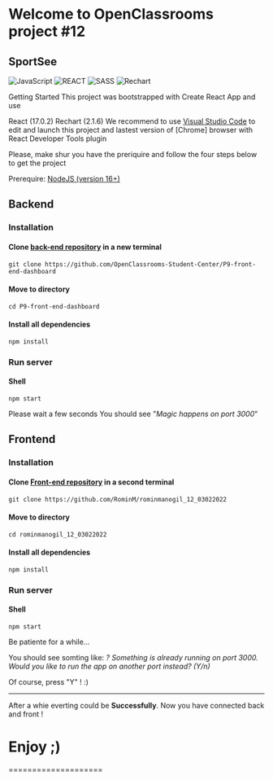 # Welcome to OpenClassrooms project #12

## SportSee
![JavaScript](https://img.shields.io/badge/Language-JS-yellow) ![REACT](https://img.shields.io/badge/Framework-React-blue) ![SASS](https://img.shields.io/badge/Style-SASS-ff69b4) ![Rechart](https://img.shields.io/badge/Graph-Rechart-red)

Getting Started
This project was bootstrapped with Create React App and use

React (17.0.2)
Rechart (2.1.6)
We recommend to use [Visual Studio Code](https://code.visualstudio.com/) to edit and launch this project and lastest version of [Chrome] browser with React Developer Tools plugin

Please, make shur you have the preriquire and follow the four steps below to get the project

Prerequire:
[NodeJS (version 16+)](https://nodejs.org/en/download/)

##
## Backend
### Installation
#### Clone [back-end repository](https://github.com/OpenClassrooms-Student-Center/P9-front-end-dashboard) in a new terminal
```shell 
git clone https://github.com/OpenClassrooms-Student-Center/P9-front-end-dashboard
```
#### Move to directory
```shell
cd P9-front-end-dashboard
```
#### Install all dependencies
```shell
npm install
```
### Run server
#### Shell
```shell
npm start
```
Please wait a few seconds
You should see "_Magic happens on port 3000_"

##
## Frontend
### Installation

#### Clone [Front-end repository](https://github.com/RominM/rominmanogil_12_03022022) in a second terminal
```shell 
git clone https://github.com/RominM/rominmanogil_12_03022022
```
#### Move to directory
```shell
cd rominmanogil_12_03022022
```
#### Install all dependencies
```shell
npm install
```
### Run server
#### Shell
```shell
npm start
```
Be patiente for a while...

You should see somting like:
_? Something is already running on port 3000._
_Would you like to run the app on another port instead? (Y/n)_

Of course, press "Y" ! :)

---

After a whie everting could be **Successfully**.
Now you have connected back and front !

# Enjoy ;)

====================
